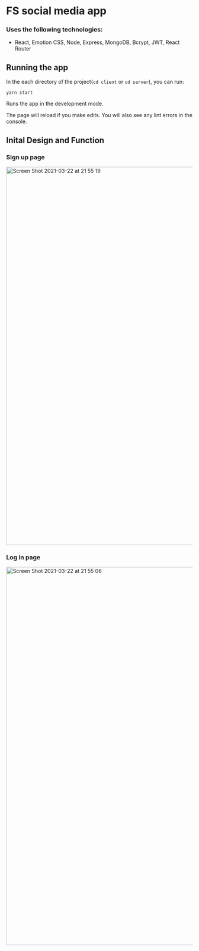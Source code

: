 # FS social media app

### Uses the following technologies:
- React, Emotion CSS, Node, Express, MongoDB, Bcrypt, JWT, React Router

## Running the app
In the each directory of the project(`cd client` or `cd server`), you can run:

`yarn start`

Runs the app in the development mode.

The page will reload if you make edits.
You will also see any lint errors in the console.

## Inital Design and Function
### Sign up page
<img width="1018" alt="Screen Shot 2021-03-22 at 21 55 19" src="https://user-images.githubusercontent.com/55170649/112081586-42dc8d80-8b5a-11eb-94dd-ecd186650674.png">

### Log in page
<img width="1018" alt="Screen Shot 2021-03-22 at 21 55 06" src="https://user-images.githubusercontent.com/55170649/112081592-453ee780-8b5a-11eb-9eda-d6f7bf169180.png">
